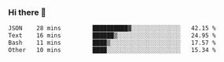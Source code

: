 ### Hi there 👋

<!--
**gustavkrist/gustavkrist** is a ✨ _special_ ✨ repository because its `README.md` (this file) appears on your GitHub profile.

Here are some ideas to get you started:

- 🔭 I’m currently working on ...
- 🌱 I’m currently learning ...
- 👯 I’m looking to collaborate on ...
- 🤔 I’m looking for help with ...
- 💬 Ask me about ...
- 📫 How to reach me: ...
- 😄 Pronouns: ...
- ⚡ Fun fact: ...
-->

<!--START_SECTION:waka-->

```txt
JSON    28 mins         ██████████▓░░░░░░░░░░░░░░   42.15 %
Text    16 mins         ██████▒░░░░░░░░░░░░░░░░░░   24.95 %
Bash    11 mins         ████▒░░░░░░░░░░░░░░░░░░░░   17.57 %
Other   10 mins         ████░░░░░░░░░░░░░░░░░░░░░   15.34 %
```

<!--END_SECTION:waka-->
